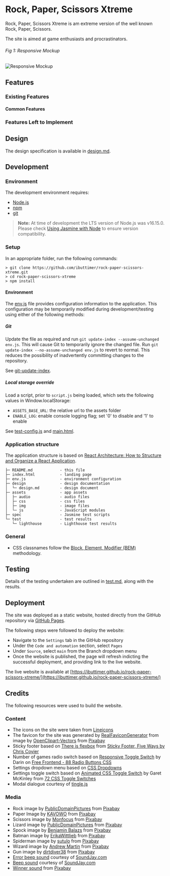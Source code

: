 # Rock, Paper, Scissors Xtreme

Rock, Paper, Scissors Xtreme is am extreme version of the well known Rock, Paper, Scissors.

The site is aimed at game enthusiasts and procrastinators.

###### Fig 1: Responsive Mockup
![Responsive Mockup](media/responsive.jpg)

## Features 

### Existing Features
#### Common Features


### Features Left to Implement


## Design 
The design specification is available in [design.md](design/design.md).

## Development
### Environment 
The development environment requires:
* [Node.js](https://nodejs.org/)
* [npm](https://www.npmjs.com/)
* [git](https://git-scm.com/)

> __Note:__ At time of development the LTS version of Node.js was v16.15.0.
> Please check [Using Jasmine with Node](https://jasmine.github.io/setup/nodejs.html#using-jasmine-with-node) to ensure version compatibility. 

### Setup
In an appropriate folder, run the following commands:
```shell
> git clone https://github.com/ibuttimer/rock-paper-scissors-xtreme.git
> cd rock-paper-scissors-xtreme
> npm install
```

#### Environment
The [env.js](env.js) file provides configuration information to the application.
This configuration may be temporarily modified during development/testing using either of the following methods:
##### Git
Update the file as required and run `git update-index --assume-unchanged env.js`. This will cause Git to temporarily ignore the changed file. Run `git update-index --no-assume-unchanged env.js` to revert to normal. This reduces the possibility of inadvertently committing changes to the repository. 

See [git-update-index](https://git-scm.com/docs/git-update-index#Documentation/git-update-index.txt---no-assume-unchanged).

##### Local storage override
Load a script, prior to `script.js` being loaded, which sets the following values in Window.localStorage:
- `ASSETS_BASE_URL`: the relative url to the assets folder
- `ENABLE_LOG`: enable console logging flag; set '0' to disable and '1' to enable

See [test-config.js](test/generated/test-config.js) and [main.html](test/generated/main.html).

### Application structure
The application structure is based on [React Architecture: How to Structure and Organize a React Application](https://www.taniarascia.com/react-architecture-directory-structure/).

```
├─ README.md            - this file
├─ index.html           - landing page
├─ env.js               - environment configuration
├─ design               - design documentation
│  └─ design.md         - design document
├─ assets               - app assets
│  ├─ audio             - audio files
│  ├─ css               - css files
│  ├─ img               - image files
│  └─ js                - JavaScript modules
├─ spec                 - Jasmine test scripts
└─ test                 - test results
   └─ lighthouse        - Lighthouse test results
```

### General
- CSS classnames follow the [Block, Element, Modifier (BEM)](https://css-tricks.com/bem-101/) methodology.

## Testing 
Details of the testing undertaken are outlined in [test.md](test/test.md), along with the results.

## Deployment

The site was deployed as a static website, hosted directly from the GitHub repository via [GitHub Pages](https://pages.github.com/).

The following steps were followed to deploy the website: 
  - Navigate to the `Settings` tab in the GitHub repository
  - Under the `Code and automation` section, select `Pages`
  - Under `Source`, select `main` from the Branch dropdown menu
  - Once the website is published, the page will refresh indicting the successful deployment, and providing link to the live website. 

The live website is available at [https://ibuttimer.github.io/rock-paper-scissors-xtreme/](https://ibuttimer.github.io/rock-paper-scissors-xtreme/)


## Credits 

The following resources were used to build the website.

### Content 

- The icons on the site were taken from [Lineicons](https://lineicons.com/)
- The favicon for the site was generated by [RealFaviconGenerator](https://realfavicongenerator.net/) from image by <a href="https://pixabay.com/users/openclipart-vectors-30363/?utm_source=link-attribution&amp;utm_medium=referral&amp;utm_campaign=image&amp;utm_content=156171">OpenClipart-Vectors</a> from <a href="https://pixabay.com/?utm_source=link-attribution&amp;utm_medium=referral&amp;utm_campaign=image&amp;utm_content=156171">Pixabay</a>
- Sticky footer based on [There is flexbox](https://css-tricks.com/couple-takes-sticky-footer/#aa-there-is-flexbox) from [Sticky Footer, Five Ways by Chris Coyier](https://css-tricks.com/couple-takes-sticky-footer/)
- Number of games radio switch based on [Responsive Toggle Switch](https://codepen.io/dsenneff/pen/ZoLVZW) by Darin on [Free Frontend - 88 Radio Buttons CSS](https://freefrontend.com/css-radio-buttons/)
- Settings dropdown menu based on [CSS Dropdowns](https://www.w3schools.com/css/css_dropdowns.asp)
- Settings toggle switch based on [Animated CSS Toggle Switch](https://codepen.io/garetmckinley/pen/YmxYZr?editors=1100) by Garet McKinley from [72 CSS Toggle Switches](https://freefrontend.com/css-toggle-switches/)
- Modal dialogue courtesy of [tingle.js](https://tingle.robinparisi.com/)

### Media
- Rock image by <a href="https://pixabay.com/users/publicdomainpictures-14/?utm_source=link-attribution&amp;utm_medium=referral&amp;utm_campaign=image&amp;utm_content=15712">PublicDomainPictures</a> from <a href="https://pixabay.com/?utm_source=link-attribution&amp;utm_medium=referral&amp;utm_campaign=image&amp;utm_content=15712">Pixabay</a>
- Paper Image by <a href="https://pixabay.com/users/kavowo-6764465/?utm_source=link-attribution&amp;utm_medium=referral&amp;utm_campaign=image&amp;utm_content=3155438">KAVOWO</a> from <a href="https://pixabay.com/?utm_source=link-attribution&amp;utm_medium=referral&amp;utm_campaign=image&amp;utm_content=3155438">Pixabay</a>
- Scissors image by <a href="https://pixabay.com/users/monfocus-2516394/?utm_source=link-attribution&amp;utm_medium=referral&amp;utm_campaign=image&amp;utm_content=1803670">Monfocus</a> from <a href="https://pixabay.com/?utm_source=link-attribution&amp;utm_medium=referral&amp;utm_campaign=image&amp;utm_content=1803670">Pixabay</a>
- Lizard image by <a href="https://pixabay.com/users/publicdomainpictures-14/?utm_source=link-attribution&amp;utm_medium=referral&amp;utm_campaign=image&amp;utm_content=22258">PublicDomainPictures</a> from <a href="https://pixabay.com/?utm_source=link-attribution&amp;utm_medium=referral&amp;utm_campaign=image&amp;utm_content=22258">Pixabay</a>
- Spock image by <a href="https://pixabay.com/users/brenkee-2021352/?utm_source=link-attribution&amp;utm_medium=referral&amp;utm_campaign=image&amp;utm_content=1541528">Benjamin Balazs</a> from <a href="https://pixabay.com/?utm_source=link-attribution&amp;utm_medium=referral&amp;utm_campaign=image&amp;utm_content=1541528">Pixabay</a>
- Batman image by <a href="https://pixabay.com/users/erikawittlieb-427626/?utm_source=link-attribution&amp;utm_medium=referral&amp;utm_campaign=image&amp;utm_content=1822445">ErikaWittlieb</a> from <a href="https://pixabay.com/?utm_source=link-attribution&amp;utm_medium=referral&amp;utm_campaign=image&amp;utm_content=1822445">Pixabay</a>
- Spiderman image by <a href="https://pixabay.com/users/sutulo-3073859/?utm_source=link-attribution&amp;utm_medium=referral&amp;utm_campaign=image&amp;utm_content=3859527">sutulo</a> from <a href="https://pixabay.com/?utm_source=link-attribution&amp;utm_medium=referral&amp;utm_campaign=image&amp;utm_content=3859527">Pixabay</a>
- Wizard image by <a href="https://pixabay.com/users/aitoff-388338/?utm_source=link-attribution&amp;utm_medium=referral&amp;utm_campaign=image&amp;utm_content=4603354">Andrew Martin</a> from <a href="https://pixabay.com/?utm_source=link-attribution&amp;utm_medium=referral&amp;utm_campaign=image&amp;utm_content=4603354">Pixabay</a>
- Gun image by <a href="https://pixabay.com/users/dirtdiver38-2109394/?utm_source=link-attribution&amp;utm_medium=referral&amp;utm_campaign=image&amp;utm_content=3149414">dirtdiver38</a> from <a href="https://pixabay.com/?utm_source=link-attribution&amp;utm_medium=referral&amp;utm_campaign=image&amp;utm_content=3149414">Pixabay</a>
- [Error beep sound](https://www.soundjay.com/buttons/sounds/beep-10.mp3) courtesy of [SoundJay.com](https://www.soundjay.com/beep-sounds-1.html)
- [Beep sound](https://www.soundjay.com/buttons/sounds/beep-22.mp3) courtesy of [SoundJay.com](https://www.soundjay.com/beep-sounds-1.html)
- [Winner sound](https://pixabay.com/sound-effects/success-fanfare-trumpets-6185/) from <a href="https://pixabay.com/?utm_source=link-attribution&amp;utm_medium=referral&amp;utm_campaign=music&amp;utm_content=6185">Pixabay</a>